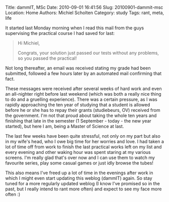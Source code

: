 Title: dammIT, MSc
Date: 2010-09-01 16:41:56
Slug: 20100901-dammit-msc
Location: Home
Authors: Michiel Scholten
Category: study
Tags: rant, meta, life

<p>It started last Monday morning when I read this mail from the guys supervising the practical course I had saved for last:</p>

<blockquote><p>Hi Michiel,</p>
<p>Congrats, your solution just passed our tests without any problems, so you passed the practical!</p></blockquote>

<p>Not long thereafter, an email was received stating my grade had been submitted, followed a few hours later by an automated mail confirming that fact.</p>

<p>These messages were received after several weeks of hard work and even an all-nighter right before last weekend (which was both a really nice thing to do and a gruelling experience). There was a certain pressure, as I was rapidly approaching the ten year of studying that a student is allowed before he or she has to repay their grants (studiebeurs, OV) received from the government. I'm not that proud about taking the whole ten years and finishing that late in the semester (1 September - today - the new year started), but here I am, being a Master of Science at last.</p>

<p>The last few weeks have been quite stressful, not only on my part but also in my wife's head, who I owe big time for her worries and love. I had taken a lot of time off from work to finish the last practical works left on my list and every evening and other waking hour was spent staring at my various screens. I'm really glad that's over now and I can use them to watch my favourite series, play some casual games or just idly browse the tubes!</p>

<p>This also means I've freed up a lot of time in the evenings after work in which I might even start updating this weblog (dammIT) again. So stay tuned for a more regularly updated weblog (I know I've promised so in the past, but I really intend to rant more often) and expect to see my face more often :)</p>
